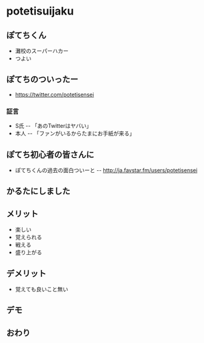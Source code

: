 potetisuijaku
=============
  
## ぽてちくん

- 灘校のスーパーハカー
- つよい

## ぽてちのついったー

- https://twitter.com/potetisensei

### 証言

- S氏
-- 「あのTwitterはヤバい」
- 本人
-- 「ファンがいるからたまにお手紙が来る」

## ぽてち初心者の皆さんに

- ぽてちくんの過去の面白ついーと
-- http://ja.favstar.fm/users/potetisensei

## かるたにしました

## メリット

- 楽しい
- 覚えられる
- 戦える
- 盛り上がる

## デメリット

- 覚えても良いこと無い

## デモ


## おわり
